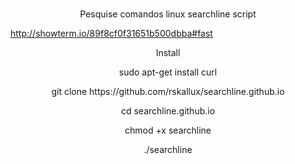 <br>
<p align="center">
Pesquise comandos linux
searchline script 
<p align="center">

http://showterm.io/89f8cf0f31651b500dbba#fast

<p align="center">
Install
<p align="center">
sudo apt-get install curl
<p align="center">
git clone https://github.com/rskallux/searchline.github.io
<p align="center">
cd searchline.github.io
<p align="center">
chmod +x searchline
<p align="center">
./searchline
